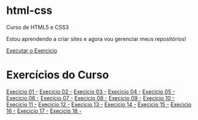 # html-css
 Curso de HTML5 e CSS3

Estou aprendendo a criar sites e agora vou gerenciar meus repositórios!

<a href="https://gabrielbaiadias.github.io/html-css/">Executar o Exercicio</a>

<h1>Exercícios do Curso</h1>
<a href="https://gabrielbaiadias.github.io/html-css/Exercicios/ex-001/"> Execicio 01 -</a>
<a href="https://gabrielbaiadias.github.io/html-css/Exercicios/ex002/"> Execicio 02 -</a>
<a href="https://gabrielbaiadias.github.io/html-css/Exercicios/ex003/"> Execicio 03 -</a>
<a href="https://gabrielbaiadias.github.io/html-css/Exercicios/ex004/"> Execicio 04 -</a>
<a href="https://gabrielbaiadias.github.io/html-css/Exercicios/ex005/"> Execicio 05 -</a>
<a href="https://gabrielbaiadias.github.io/html-css/Exercicios/ex006/"> Execicio 06 -</a>
<a href="https://gabrielbaiadias.github.io/html-css/Exercicios/ex007/"> Execicio 07 -</a>
<a href="https://gabrielbaiadias.github.io/html-css/Exercicios/ex008/"> Execicio 08 -</a>
<a href="https://gabrielbaiadias.github.io/html-css/Exercicios/ex009/"> Execicio 09 -</a>
<a href="https://gabrielbaiadias.github.io/html-css/Exercicios/ex010/"> Execicio 10 -</a>
<a href="https://gabrielbaiadias.github.io/html-css/Exercicios/ex011/"> Execicio 11 -</a>
<a href="https://gabrielbaiadias.github.io/html-css/Exercicios/ex012/"> Execicio 12 -</a>
<a href="https://gabrielbaiadias.github.io/html-css/Exercicios/ex013/"> Execicio 13 -</a>
<a href="https://gabrielbaiadias.github.io/html-css/Exercicios/ex014/"> Execicio 14 -</a>
<a href="https://gabrielbaiadias.github.io/html-css/Exercicios/ex015/"> Execicio 15 -</a>
<a href="https://gabrielbaiadias.github.io/html-css/Exercicios/ex016/"> Execicio 16 -</a>
<a href="https://gabrielbaiadias.github.io/html-css/Exercicios/ex017/"> Execicio 17 -</a>
<a href="https://gabrielbaiadias.github.io/html-css/Exercicios/ex018/"> Execicio 18 -</a>